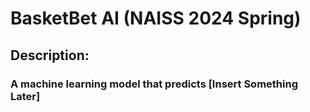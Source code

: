 # BasketBet AI (NAISS 2024 Spring)

## Description:
### A machine learning model that predicts [Insert Something Later]
